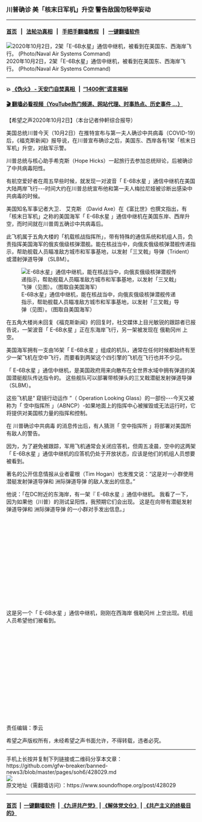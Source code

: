 ### 川普确诊  美「核末日军机」升空 警告敌国勿轻举妄动
------------------------

#### [首页](https://github.com/gfw-breaker/banned-news3/blob/master/README.md) &nbsp;&nbsp;|&nbsp;&nbsp; [法轮功真相](https://github.com/begood0513/basic/blob/master/README.md)  &nbsp;&nbsp;|&nbsp;&nbsp; [手把手翻墙教程](https://github.com/gfw-breaker/guides/wiki)  &nbsp;&nbsp;|&nbsp;&nbsp; [一键翻墙软件](https://github.com/gfw-breaker/nogfw/blob/master/README.md)  



<div><img alt="2020年10月2日，2架「E-6B水星」通信中继机，被看到在美国东、西海岸飞行。 (Photo/Naval Air Systems Command) " src="https://img.soundofhope.org/2020-10/1601643010392.jpg"/>
<br/><figcaption class="caption">
 2020年10月2日，2架「E-6B水星」通信中继机，被看到在美国东、西海岸飞行。 (Photo/Naval Air Systems Command)
</figcaption></div><hr/>

#### 💥 [《伪火》 - 天安门自焚真相 ](http://158.247.195.190:10000/videos/blog/weihuo.html)&nbsp; |&nbsp; [“1400例”谎言揭秘  ](http://158.247.195.190:10000/videos/blog/jiexi1400.html)

#### [ 🎬  翻墙必看视频（YouTube热门频道、网站代理、时事热点、历史事件 ...）](https://github.com/gfw-breaker/links/blob/master/banned.md)

<div><div class="Content__Wrapper sc-1bvya0-0 grZQxZ">
 <p class="meta-top">
  <span class="meta">
   【希望之声2020年10月2日】（本台记者仲軒综合报导）
  </span>
 </p>
 <p style="text-align:justify">
  美国总统川普今天（10月2日）在推特宣布与第一夫人确诊中共病毒（COVID-19）后，《福克斯新闻》报导说，在川普宣布确诊之后，美国东、西岸各有1架「核末日军机」升空，对敌军示警。
 </p>
 <p>
  川普总统与核心助手希克斯（Hope Hicks）一起旅行去参加总统辩论，后被确诊了中共病毒阳性。
 </p>
 <div class="AD_Embed__Wrap-sc-1xslmin-0 igMuqX module desktop">
  <div>
  </div>
 </div>
 <p>
  有航空爱好者在周五早些时候，就发现一对波音「
  <ok href="/term/388978">
   E-6B水星
  </ok>
  」通信中继机在美国大陆两岸飞行---时间大约在川普总统宣布他和第一夫人梅拉尼娅被诊断出感染中共病毒的时候。
 </p>
 <p>
  美国知名军事记者大卫．
  <ok href="/term/388996">
   艾克斯
  </ok>
  （David Axe）在《富比世》也撰文指出，有「核末日军机」之称的美国海军「
  <ok href="/term/388978">
   E-6B水星
  </ok>
  」通信中继机在美国东岸、西岸升空，而时间就在川普周五确诊中共病毒后。
 </p>
 <p>
  此飞机属于五角大楼的「机载核战指挥所」，带有特殊的通信系统和机组人员，负责指挥美国海军的俄亥俄级核弹潜舰。能在核战当中，向俄亥俄级核弹潜舰传递指示，帮助舰载人员瞄准敌方城市和军事基地，以发射「三叉戟」导弹（Trident）或潜射弹道导弹 （SLBM）。
 </p>
 <figure class="OImage__StyledFigure-sc-1lfley0-0 hHSfVg">
  <img alt="E-6B水星」通信中继机，能在核战当中，向俄亥俄级核弹潜舰传递指示，帮助舰载人员瞄准敌方城市和军事基地，以发射「三叉戟」飞弹（见图）。（图取自美国海军）" src="https://img.soundofhope.org/2020-10/1601643199910.jpg"/>
  <br/><figcaption>
   E-6B水星」通信中继机，能在核战当中，向俄亥俄级核弹潜舰传递指示，帮助舰载人员瞄准敌方城市和军事基地，以发射「三叉戟」导弹（见图）。（图取自美国海军）
  </figcaption>
 </figure>
 <p>
  在五角大楼尚未回复《福克斯新闻》的回复时，社交媒体上目光敏锐的跟踪者已报告说，一架波音「
  <ok href="/term/388978">
   E-6B水星
  </ok>
  」正在东海岸飞行，另一架被发现在
  <ok href="/term/25258">
   俄勒冈州
  </ok>
  上空。
 </p>
 <p>
  美国海军拥有一支由16架「
  <ok href="/term/388978">
   E-6B水星
  </ok>
  」组成的机队，通常在任何时候都始终有至少一架飞机在空中飞行，而要看到两架这个四引擎的飞机在飞行也并不少见。
 </p>
 <p>
  「
  <ok href="/term/388978">
   E-6B水星
  </ok>
  」通信中继机，是美国政府用来向散布在全世界水域中拥有弹道的美国潜艇舰队传达指令的。 这些舰队可以部署带核弹头的三叉戟潜艇发射弹道导弹（SLBM）。
 </p>
 <p>
  这些飞机是“
  <ok href="/term/388993">
   窥镜行动运作
  </ok>
  ”（ Operation Looking Glass）的一部份---今天又被称为「
  <ok href="/term/388981">
   空中指挥所
  </ok>
  」（ABNCP）-如果地面上的指挥中心被摧毁或无法运行时，它将提供对美国核力量的指挥和控制。
 </p>
 <p>
  在
  <ok href="/term/388969">
   川普确诊中共病毒
  </ok>
  的消息传出后，有人猜测「
  <ok href="/term/388981">
   空中指挥所
  </ok>
  」将部署对美国所有敌人的警告。
 </p>
 <p>
  因为，为了避免被跟踪，军用飞机通常会关闭应答机，但周五凌晨，空中的这两架「
  <ok href="/term/388978">
   E-6B水星
  </ok>
  」通信中继机的应答机仍处于开放状态，应该是他们的机组人员想要被看到。
 </p>
 <p>
  著名的公开信息情报从业者霍根（Tim Hogan）也发推文说：“这是对一小群使用潜艇发射弹道导弹和
  <ok href="/term/23548">
   洲际弹道导弹
  </ok>
  的敌人发出的信息。”
 </p>
 <p>
  他说：「在DC附近的东海岸，有一架『
  <ok href="/term/388978">
   E-6B水星
  </ok>
  』通信中继机。 我看了一下，因为如果他（川普）的测试呈阳性，我预期它们会出现。 这是在向带有潜艇发射弹道导弹和
  <ok href="/term/23548">
   洲际弹道导弹
  </ok>
  的一小群对手发出信息。」
 </p>
 <div class="soh-embed">
  <div class="soh-embed-inner">
   <div class="iframely-embed" style="max-width: 550px;">
    <div class="iframely-responsive" style="padding-bottom: 45.2714%;">
    </div>
   </div>
  </div>
 </div>
 <p>
  这是另一个「
  <ok href="/term/388978">
   E-6B水星
  </ok>
  」通信中继机，刚刚在西海岸
  <ok href="/term/25258">
   俄勒冈州
  </ok>
  上空出现。机组人员希望他们被看到。
 </p>
 <div class="soh-embed">
  <div class="soh-embed-inner">
   <div class="iframely-embed" style="max-width: 550px;">
    <div class="iframely-responsive" style="padding-bottom: 47.1032%;">
    </div>
   </div>
  </div>
 </div>
 <p style="text-align:justify">
 </p>
 <p class="meta-btm">
  责任编辑：季云
 </p>
 <p class="meta-btm">
  希望之声版权所有，未经希望之声书面允许，不得转载，违者必究。
 </p>
</div>
</div>
<hr/>
手机上长按并复制下列链接或二维码分享本文章：<br/>
https://github.com/gfw-breaker/banned-news3/blob/master/pages/soh6/428029.md <br/>
<a href='https://github.com/gfw-breaker/banned-news3/blob/master/pages/soh6/428029.md'><img src='https://github.com/gfw-breaker/banned-news3/blob/master/pages/soh6/428029.md.png'/></a> <br/>
原文地址（需翻墙访问）：https://www.soundofhope.org/post/428029


------------------------
#### [首页](https://github.com/gfw-breaker/banned-news3/blob/master/README.md) &nbsp;|&nbsp; [一键翻墙软件](https://github.com/gfw-breaker/nogfw/blob/master/README.md) &nbsp;| [《九评共产党》](https://github.com/gfw-breaker/9ping.md/blob/master/README.md#九评之一评共产党是什么) | [《解体党文化》](https://github.com/gfw-breaker/jtdwh.md/blob/master/README.md) | [《共产主义的终极目的》](https://github.com/gfw-breaker/gczydzjmd.md/blob/master/README.md)


<img src='http://gfw-breaker.win/banned-news3/pages/soh6/428029.md' width='0px' height='0px'/>